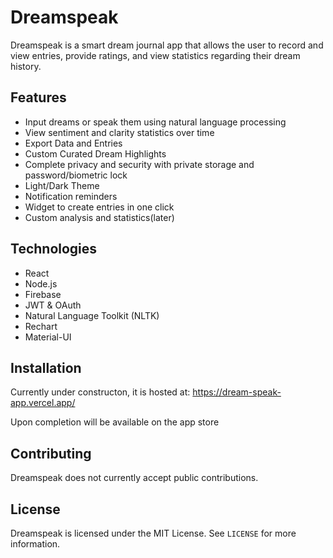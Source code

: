 # Dreamspeak

Dreamspeak is a smart dream journal app that allows the user to record and view entries, provide ratings, and view statistics regarding their dream history.

## Features

- Input dreams or speak them using natural language processing
- View sentiment and clarity statistics over time
- Export Data and Entries
- Custom Curated Dream Highlights
- Complete privacy and security with private storage and password/biometric lock
- Light/Dark Theme
- Notification reminders
- Widget to create entries in one click
- Custom analysis and statistics(later)

## Technologies

- React
- Node.js
- Firebase
- JWT & OAuth
- Natural Language Toolkit (NLTK)
- Rechart
- Material-UI

## Installation

Currently under constructon, it is hosted at:
https://dream-speak-app.vercel.app/

Upon completion will be available on the app store

## Contributing

Dreamspeak does not currently accept public contributions.

## License

Dreamspeak is licensed under the MIT License. See `LICENSE` for more information.